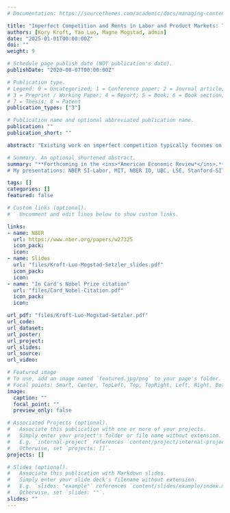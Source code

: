 ```yaml
---
# Documentation: https://sourcethemes.com/academic/docs/managing-content/

title: "Imperfect Competition and Rents in Labor and Product Markets: The Case of the Construction Industry"
authors: [Kory Kroft, Yao Luo, Magne Mogstad, admin]
date: "2025-01-01T00:00:00Z"
doi: ""
weight: 9

# Schedule page publish date (NOT publication's date).
publishDate: "2020-08-07T00:00:00Z"

# Publication type.
# Legend: 0 = Uncategorized; 1 = Conference paper; 2 = Journal article;
# 3 = Preprint / Working Paper; 4 = Report; 5 = Book; 6 = Book section;
# 7 = Thesis; 8 = Patent
publication_types: ["3"]

# Publication name and optional abbreviated publication name.
publication: ""
publication_short: ""

abstract: "Existing work on imperfect competition typically focuses on either the labor market or the product market in isolation. In contrast, we analyze imperfect competition in both markets jointly, showing theoretically and empirically that focusing on one market in isolation may result in a limited or misleading picture of the degree and impacts of market power. Our empirical setting is the US construction industry. We develop, identify and estimate a model where construction firms imperfectly compete with one another for workers in the labor market and for projects in both the private market and the government market, where government projects are procured through auctions. Our analyses combine the universe of business and worker tax records with newly collected records from government procurement auctions. We use the estimated model to quantify the markdown of wages and the markup of prices, to show that the impacts of an increase in market power in one market are attenuated by the existence of market power in the other market, and to quantify the rents, rent-sharing, and incidence of procurements in the US construction industry."

# Summary. An optional shortened abstract.
summary: "**Forthcoming in the <ins>*American Economic Review*</ins>.** </br> 
# My presentations: NBER SI-Labor, MIT, NBER IO, UBC, LSE, Stanford-SITE, Cornell, Maryland, Columbia Business School, U of Oslo, Federal Reserve Board, Carnegie Mellon/Pittsburgh, UChicago, BI Norwegian Business School, Penn State, CESifo, UToronto/Bank of Canada, Texas A&M, Wisconsin, Duke, Queen's U, Boston College."

tags: []
categories: []
featured: false

# Custom links (optional).
#   Uncomment and edit lines below to show custom links.

links:
- name: NBER
  url: https://www.nber.org/papers/w27325
  icon_pack:
  icon:
- name: Slides
  url: "files/Kroft-Luo-Mogstad-Setzler_slides.pdf"
  icon_pack:
  icon:
- name: "In Card's Nobel Prize citation"
  url: "files/Card_Nobel-Citation.pdf"
  icon_pack:
  icon:

url_pdf: "files/Kroft-Luo-Mogstad-Setzler.pdf"
url_code:
url_dataset:
url_poster:
url_project:
url_slides:
url_source:
url_video:

# Featured image
# To use, add an image named `featured.jpg/png` to your page's folder. 
# Focal points: Smart, Center, TopLeft, Top, TopRight, Left, Right, BottomLeft, Bottom, BottomRight.
image:
  caption: ""
  focal_point: ""
  preview_only: false

# Associated Projects (optional).
#   Associate this publication with one or more of your projects.
#   Simply enter your project's folder or file name without extension.
#   E.g. `internal-project` references `content/project/internal-project/index.md`.
#   Otherwise, set `projects: []`.
projects: []

# Slides (optional).
#   Associate this publication with Markdown slides.
#   Simply enter your slide deck's filename without extension.
#   E.g. `slides: "example"` references `content/slides/example/index.md`.
#   Otherwise, set `slides: ""`.
slides: ""
---
```

